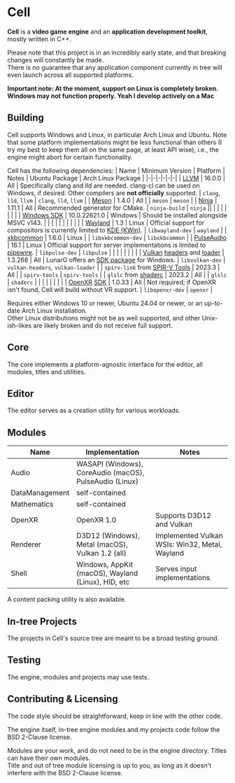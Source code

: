 # Cell
**Cell** is a **video game engine** and an **application development toolkit**, mostly written in C++.

Please note that this project is in an incredibly early state, and that breaking changes will constantly be made.  
There is no guarantee that any application component currently in tree will even launch across all supported platforms.

**Important note: At the moment, support on Linux is __completely broken__. Windows may not function properly. Yeah I develop actively on a Mac**

## Building
Cell supports Windows and Linux, in particular Arch Linux and Ubuntu. 
Note that some platform implementations might be less functional than others (I try my best to keep them all on the same page, at least API wise), i.e., the engine might abort for certain functionality.

Cell has the following dependencies:
| Name | Minimum Version | Platform | Notes | Ubuntu Package | Arch Linux Package |
|-|-|-|-|-|-|
| [LLVM](https://llvm.org) | 16.0.0 | All | Specifically clang and lld are needed. clang-cl can be used on Windows, if desired. Other compilers are **not officially** supported. | `clang`, `lld`, `llvm` | `clang`, `lld`, `llvm` |
| [Meson](https://mesonbuild.org/) | 1.4.0 | All | | `meson` | `meson` |
| [Ninja](https://ninja-build.org/) | 1.11.1 | All | Recommended generator for CMake. | `ninja-build` | `ninja` ||
| | | | | | |
| [Windows SDK](https://developer.microsoft.com/en-us/windows/downloads/windows-sdk/) | 10.0.22621.0 | Windows | Should be installed alongside MSVC v143. | | |
| | | | | | |
| [Wayland](https://wayland.freedesktop.org/) | 1.3 | Linux | Official support for compositors is currently limited to [KDE (KWin)](https://kde.org/). | `libwayland-dev` | `wayland` | 
| [xkbcommon](https://xkbcommon.org/) | 1.6.0 | Linux | | `libxkbcommon-dev` | `libxkbcommon` |
| [PulseAudio](https://www.freedesktop.org/wiki/Software/PulseAudio/) | 16.1 | Linux | Official support for server implementations is limited to [pipewire](https://pipewire.org/). | `libpulse-dev` | `libpulse` |
| | | | | | |
| [Vulkan](https://www.vulkan.org/) [headers](https://github.com/KhronosGroup/Vulkan-Headers) and [loader](https://github.com/KhronosGroup/Vulkan-Loader) | 1.3.268 | All | LunarG offers an [SDK package](https://vulkan.lunarg.com/sdk/home#windows) for Windows. | `libvulkan-dev` | `vulkan-headers`, `vulkan-loader` |
| `spirv-link` from [SPIR-V Tools](https://github.com/KhronosGroup/SPIRV-Tools) | 2023.3 | All | | `spirv-tools` | `spirv-tools` |
| `glslc` from [shaderc](https://github.com/google/shaderc/) | 2023.2 | All | | `glslc` | `shaderc` |
| | | | | | |
| [OpenXR](https://www.khronos.org/openxr/) [SDK](https://github.com/KhronosGroup/OpenXR-SDK) | 1.0.33 | All | Not required; if OpenXR isn't found, Cell will build without VR support. | `libopenxr-dev` | `openxr` |

Requires either Windows 10 or newer, Ubuntu 24.04 or newer, or an up-to-date Arch Linux installation.  
Other Linux distributions might not be as well supported, and other Unix-ish-likes are likely broken and do not receive full support.

## Core
The core implements a platform-agnostic interface for the editor, all modules, titles and utilities.

## Editor
The editor serves as a creation utility for various workloads.

## Modules
| Name | Implementation | Notes |
|-|-|-|
| Audio | WASAPI (Windows), CoreAudio (macOS), PulseAudio (Linux) | |
| DataManagement | self-contained | |
| Mathematics | self-contained | |
| OpenXR | OpenXR 1.0 | Supports D3D12 and Vulkan |
| Renderer | D3D12 (Windows), Metal (macOS), Vulkan 1.2 (all) | Implemented Vulkan WSIs: Win32, Metal, Wayland |
| Shell | Windows, AppKit (macOS), Wayland (Linux), HID, etc | Serves input implementations |

A content packing utility is also available.

## In-tree Projects
The projects in Cell's source tree are meant to be a broad testing ground.

## Testing
The engine, modules and projects may use tests.

## Contributing & Licensing
The code style should be straightforward, keep in line with the other code.

The engine itself, in-tree engine modules and my projects code follow the BSD 2-Clause license.

Modules are your work, and do not need to be in the engine directory. Titles can have their own modules.  
Title and out of tree module licensing is up to you, as long as it doesn't interfere with the BSD 2-Clause license.
